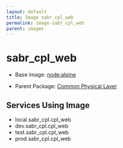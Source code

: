 ```yaml
---
layout: default
title: Image sabr_cpl_web
permalink: image-sabr_cpl_web
parent: images
---
```

# sabr_cpl_web

* Base image:  [node:alpine](image-node:alpine)

* Parent Package: [Common Physical Layer](package--sabr-cpl)


## Services Using Image
* local.sabr_cpl.cpl_web
* dev.sabr_cpl.cpl_web
* test.sabr_cpl.cpl_web
* prod.sabr_cpl.cpl_web

